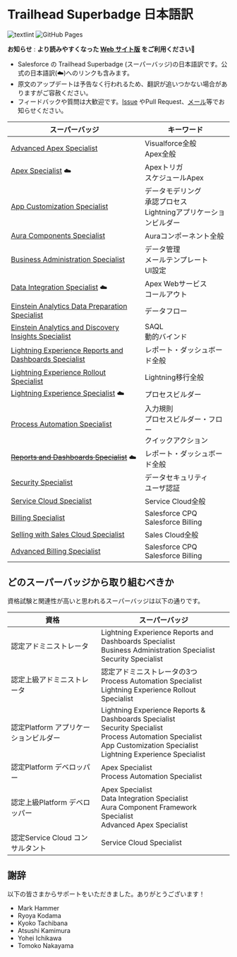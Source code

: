 # Trailhead Superbadge 日本語訳
![textlint](https://github.com/shunkosa/trailhead-superbadge-jp/workflows/textlint/badge.svg) ![GitHub Pages](https://github.com/shunkosa/trailhead-superbadge-jp/workflows/github%20pages/badge.svg)

**お知らせ** : **より読みやすくなった [Web サイト版](https://shunkosa.github.io/trailhead-superbadge-jp) をご利用ください**🎉 

* Salesforce の Trailhead Superbadge (スーパーバッジ)の日本語訳です。公式の日本語訳(☁️)へのリンクも含みます。
* 原文のアップデートは予告なく行われるため、翻訳が追いつかない場合がありますがご容赦ください。
* フィードバックや質問は大歓迎です。[Issue](https://github.com/shunkosa/trailhead-superbadge-jp/issues/new) やPull Request、[メール](mailto:shun.kosaka.102@gmail.com)等でお知らせください。

| スーパーバッジ | キーワード |
|-|-|
| [Advanced Apex Specialist](src/advanced-apex-specialist/advanced-apex-specialist.md)  | Visualforce全般<br>Apex全般|
| [Apex Specialist](https://developer.salesforce.com/jpblogs/2018/05/apex_specialist_superbadge/) ☁️ | Apexトリガ<br>スケジュールApex|
| [App Customization Specialist](src/app-customization-specialist/app-customization-specialist.md) | データモデリング<br>承認プロセス<br>Lightningアプリケーションビルダー|
| [Aura Components Specialist](src/aura-components-specialist/aura-components-specialist.md) | Auraコンポーネント全般 |
| [Business Administration Specialist](src/business-administration-specialist/business-administration-specialist.md) | データ管理<br>メールテンプレート<br>UI設定|
| [Data Integration Specialist](https://developer.salesforce.com/jpblogs/2018/06/data_integration_superbadge/) ☁️ | Apex Webサービス<br>コールアウト|
| [Einstein Analytics Data Preparation Specialist](src/analytics-integration-specialist/analytics-integration-specialist.md) | データフロー|
| [Einstein Analytics and Discovery Insights Specialist](src/analytics-insights-specialist/analytics-insights-specialist.md)| SAQL<br>動的バインド|
| [Lightning Experience Reports and Dashboards Specialist](src/lex-reports-dashboards-specialist/lex-reports-dashboards-specialist.md) | レポート・ダッシュボード全般|
| [Lightning Experience Rollout Specialist](src/lex-rollout-specialist/lex-rollout-specialist.md) | Lightning移行全般|
| [Lightning Experience Specialist](https://developer.salesforce.com/jpblogs/2018/10/lex_specialist_superbadge/) ☁️ | プロセスビルダー|
| [Process Automation Specialist](src/process-automation-specialist/process-automation-specialist.md) | 入力規則<br>プロセスビルダー・フロー<br>クイックアクション|
| ~~[Reports and Dashboards Specialist](https://developer.salesforce.com/jpblogs/2018/04/reports_and_dashboards_superbadge/)~~ ☁️ | レポート・ダッシュボード全般|
| [Security Specialist](src/security-specialist/security-specialist.md) | データセキュリティ<br>ユーザ認証|
| [Service Cloud Specialist](src/service-cloud-admin-specialist/service-cloud-admin-specialist.md) | Service Cloud全般|
| [Billing Specialist](src/billing-specialist/billing-specialist.md)| Salesforce CPQ<br>Salesforce Billing|
| [Selling with Sales Cloud Specialist](src/sales-cloud-specialist/sales-cloud-specialist.md)| Sales Cloud全般|
| [Advanced Billing Specialist](src/advanced-billing-specialist/advanced-billing-specialist.md)|Salesforce CPQ<br>Salesforce Billing|

## どのスーパーバッジから取り組むべきか
資格試験と関連性が高いと思われるスーパーバッジは以下の通りです。

|資格|スーパーバッジ|
|-|-|
|認定アドミニストレータ|Lightning Experience Reports and Dashboards Specialist<br>Business Administration Specialist<br>Security Specialist|
|認定上級アドミニストレータ|認定アドミニストレータの3つ<br>Process Automation Specialist<br>Lightning Experience Rollout Specialist|
|認定Platform アプリケーションビルダー|Lightning Experience Reports & Dashboards Specialist<br>Security Specialist<br>Process Automation Specialist<br>App Customization Specialist<br>Lightning Experience Specialist|
|認定Platform デベロッパー|Apex Specialist<br>Process Automation Specialist |
|認定上級Platform デベロッパー|Apex Specialist<br>Data Integration Specialist<br>Aura Component Framework Specialist<br>Advanced Apex Specialist|
|認定Service Cloud コンサルタント|Service Cloud Specialist|

## 謝辞
以下の皆さまからサポートをいただきました。ありがとうございます！
* Mark Hammer
* Ryoya Kodama
* Kyoko Tachibana
* Atsushi Kamimura
* Yohei Ichikawa
* Tomoko Nakayama
